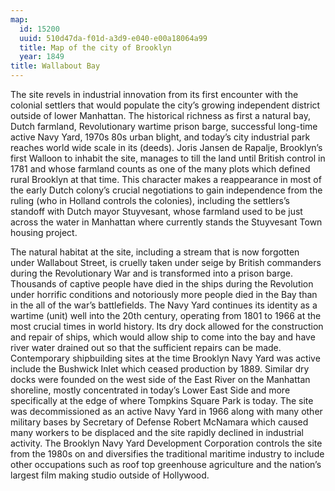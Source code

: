 ```yaml
---
map:
  id: 15200
  uuid: 510d47da-f01d-a3d9-e040-e00a18064a99
  title: Map of the city of Brooklyn
  year: 1849
title: Wallabout Bay
---
```

The site revels in industrial innovation from its first encounter with the colonial settlers that would populate the city’s growing independent district outside of lower Manhattan. The historical richness as first a natural bay, Dutch farmland, Revolutionary wartime prison barge, successful long-time active Navy Yard, 1970s 80s urban blight, and today’s city industrial park reaches world wide scale in its (deeds). Joris Jansen de Rapalje, Brooklyn’s first Walloon to inhabit the site, manages to till the land until British control in 1781 and whose farmland counts as one of the many plots which defined rural Brooklyn at that time. This character makes a reappearance in most of the early Dutch colony’s crucial negotiations to gain independence from the ruling (who in Holland controls the colonies), including the settlers’s standoff with Dutch mayor Stuyvesant, whose farmland used to be just across the water in Manhattan where currently stands the Stuyvesant Town housing project.

The natural habitat at the site, including a stream that is now forgotten under Wallabout Street, is cruelly taken under seige by British commanders during the Revolutionary War and is transformed into a prison barge. Thousands of captive people have died in the ships during the Revolution under horrific conditions and notoriously more people died in the Bay than in the all of the war’s battlefields. The Navy Yard continues its identity as a wartime (unit) well into the 20th century, operating from 1801 to 1966 at the most crucial times in world history. Its dry dock allowed for the construction and repair of ships, which would allow ship to come into the bay and have river water drained out so that the sufficient repairs can be made. Contemporary shipbuilding sites at the time Brooklyn Navy Yard was active include the Bushwick Inlet which ceased production by 1889. Similar dry docks were founded on the west side of the East River on the Manhattan shoreline, mostly concentrated in today’s Lower East Side and more specifically at the edge of where Tompkins Square Park is today. The site was decommissioned as an active Navy Yard in 1966 along with many other military bases by Secretary of Defense Robert McNamara which caused many workers to be displaced and the site rapidly declined in industrial activity. The Brooklyn Navy Yard Development Corporation controls the site from the 1980s on and diversifies the traditional maritime industry to include other occupations such as roof top greenhouse agriculture and the nation’s largest film making studio outside of Hollywood.

